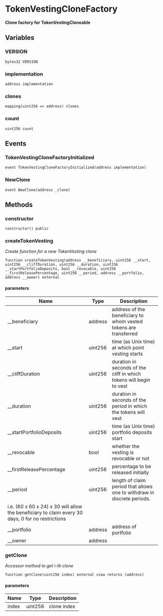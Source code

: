 # TokenVestingCloneFactory

**Clone factory for TokenVestingCloneable**

## Variables

### VERSION

```solidity
bytes32 VERSION
```
### implementation

```solidity
address implementation
```
### clones

```solidity
mapping(uint256 => address) clones
```
### count

```solidity
uint256 count
```

## Events

### TokenVestingCloneFactoryInitialized

```solidity
event TokenVestingCloneFactoryInitialized(address implementation)
```
### NewClone

```solidity
event NewClone(address _clone)
```

## Methods

### constructor

```solidity
constructor() public
```

### createTokenVesting

_Create function for a new TokenVesting clone_

```solidity
function createTokenVesting(address __beneficiary, uint256 __start, uint256 __cliffDuration, uint256 __duration, uint256 __startPortfolioDeposits, bool __revocable, uint256 __firstReleasePercentage, uint256 __period, address __portfolio, address __owner) external
```

#### parameters

| Name | Type | Description |
| ---- | ---- | ----------- |
| __beneficiary | address | address of the beneficiary to whom vested tokens are transferred |
| __start | uint256 | time (as Unix time) at which point vesting starts |
| __cliffDuration | uint256 | duration in seconds of the cliff in which tokens will begin to vest |
| __duration | uint256 | duration in seconds of the period in which the tokens will vest |
| __startPortfolioDeposits | uint256 | time (as Unix time) portfolio deposits start |
| __revocable | bool | whether the vesting is revocable or not |
| __firstReleasePercentage | uint256 | percentage to be released initially |
| __period | uint256 | length of claim period that allows one to withdraw in discrete periods. i.e. (60 x 60 x 24) x 30 will allow the beneficiary to claim every 30 days, 0 for no restrictions |
| __portfolio | address | address of portfolio |
| __owner | address |  |

### getClone

_Accessor method to get i-th clone_

```solidity
function getClone(uint256 index) external view returns (address)
```

#### parameters

| Name | Type | Description |
| ---- | ---- | ----------- |
| index | uint256 | clone index |

